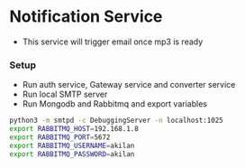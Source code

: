 # Notification Service

- This service will trigger email once mp3 is ready

### Setup

- Run auth service, Gateway service and converter service
- Run local SMTP server
- Run Mongodb and Rabbitmq and export variables

```bash
python3 -m smtpd -c DebuggingServer -n localhost:1025
export RABBITMQ_HOST=192.168.1.8
export RABBITMQ_PORT=5672
export RABBITMQ_USERNAME=akilan
export RABBITMQ_PASSWORD=akilan
```
